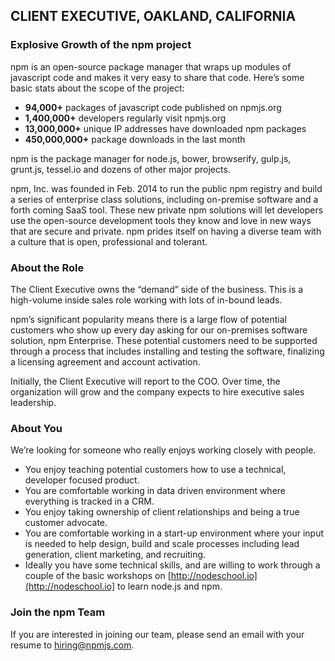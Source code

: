 ## CLIENT EXECUTIVE, OAKLAND, CALIFORNIA

### Explosive Growth of the npm project

npm is an open-source package manager that wraps up modules of javascript code and makes it very easy to share that code. Here’s some basic stats about the scope of the project:

* **94,000+** packages of javascript code published on npmjs.org
* **1,400,000+** developers regularly visit npmjs.org
* **13,000,000+** unique IP addresses have downloaded npm packages
* **450,000,000+** package downloads in the last month

npm is the package manager for node.js, bower, browserify, gulp.js, grunt.js, tessel.io and dozens of other major projects.

npm, Inc. was founded in Feb. 2014 to run the public npm registry and build a series of enterprise class solutions, including on-premise software and a forth coming SaaS tool. These new private npm solutions will let developers use the open-source development tools they know and love in new ways that are secure and private. npm prides itself on having a diverse team with a culture that is open, professional and tolerant.

### About the Role

The Client Executive owns the “demand” side of the business. This is a high-volume inside sales role working with lots of in-bound leads.

npm’s significant popularity means there is a large flow of potential customers who show up every day asking for our on-premises software solution, npm Enterprise. These potential customers need to be supported through a process that includes installing and testing the software, finalizing a licensing agreement and account activation.

Initially, the Client Executive will report to the COO. Over time, the organization will grow and the company expects to hire executive sales leadership.

### About You

We’re looking for someone who really enjoys working closely with people.

* You enjoy teaching potential customers how to use a technical, developer focused product.
* You are comfortable working in data driven environment where everything is tracked in a CRM.
* You enjoy taking ownership of client relationships and being a true customer advocate.
* You are comfortable working in a start-up environment where your input is needed to help design, build and scale processes including lead generation, client marketing, and recruiting.
* Ideally you have some technical skills, and are willing to work through a couple of the basic workshops on [http://nodeschool.io](http://nodeschool.io] to learn node.js and npm.

### Join the npm Team

If you are interested in joining our team, please send an email with your resume to [hiring@npmjs.com](mailto:hiring@npmjs.com).
